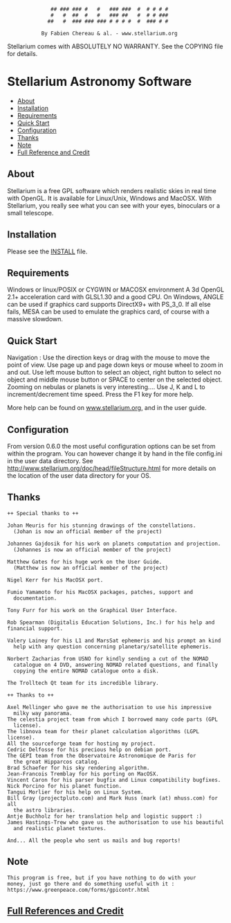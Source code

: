 
				  ## ### ### #   #   ### ###  #  # # # #
				  #   #  ##  #   #   ### ##   #  # # ###
				 ##   #  ### ### ### # # # #  #  ### # #

			   By Fabien Chereau & al. - www.stellarium.org

Stellarium comes with ABSOLUTELY NO WARRANTY.  See the COPYING file for details.

# Stellarium Astronomy Software

* [About](#about)
* [Installation](#installation)
* [Requirements](#requirements)
* [Quick Start](#quick-start)
* [Configuration](#configuration)
* [Thanks](#thanks)
* [Note](#note)
* [Full Reference and Credit](#full-reference-and-credit)

## About

Stellarium is a free GPL software which renders realistic skies in real time
with OpenGL. It is available for Linux/Unix, Windows and MacOSX. With
Stellarium, you really see what you can see with your eyes, binoculars or a
small telescope.

## Installation 

Please see the [INSTALL](install.md) file.

## Requirements

Windows or linux/POSIX or CYGWIN or MACOSX environment
A 3d OpenGL 2.1+ acceleration card with GLSL1.30 and a good CPU.
On Windows, ANGLE can be used if graphics card supports DirectX9+ with PS_3_0.
If all else fails, MESA can be used to emulate the graphics card, 
of course with a massive slowdown.

## Quick Start

Navigation :
Use the direction keys or drag with the mouse to move the point of view.
Use page up and page down keys or mouse wheel to zoom in and out.
Use left mouse button to select an object, right button to select no object and
middle mouse button or SPACE to center on the selected object.
Zooming on nebulas or planets is very interesting....
Use J, K and L to increment/decrement time speed.
Press the F1 key for more help.

More help can be found on www.stellarium.org, and in the user guide.

## Configuration

From version 0.6.0 the most useful configuration options can be set from within
the program.
You can however change it by hand in the file config.ini in the user data
directory.  See http://www.stellarium.org/doc/head/fileStructure.html
for more details on the location of the user data directory for your OS.

## Thanks

	++ Special thanks to ++

	Johan Meuris for his stunning drawings of the constellations.
	  (Johan is now an official member of the project)

	Johannes Gajdosik for his work on planets computation and projection.
	  (Johannes is now an official member of the project)

	Matthew Gates for his huge work on the User Guide.
	  (Matthew is now an official member of the project)

	Nigel Kerr for his MacOSX port.

	Fumio Yamamoto for his MacOSX packages, patches, support and
	  documentation.

	Tony Furr for his work on the Graphical User Interface.

	Rob Spearman (Digitalis Education Solutions, Inc.) for his help and
	financial support.
	
	Valery Lainey for his L1 and MarsSat ephemeris and his prompt an kind
	  help with any question concerning planetary/satellite ephemeris.

	Norbert Zacharias from USNO for kindly sending a cut of the NOMAD
	  catalogue on 4 DVD, answering NOMAD related questions, and finally
	  copying the entire NOMAD catalogue onto a disk.

	The Trolltech Qt team for its incredible library.

	++ Thanks to ++

	Axel Mellinger who gave me the authorisation to use his impressive
	  milky way panorama.
	The celestia project team from which I borrowed many code parts (GPL
	  license).
	The libnova team for their planet calculation algorithms (LGPL license).
	All the sourceforge team for hosting my project.
	Cedric Delfosse for his precious help on debian port.
	The GEPI team from the Observatoire Astronomique de Paris for
	  the great Hipparcos catalog.
	Brad Schaefer for his sky rendering algorithm.
	Jean-Francois Tremblay for his porting on MacOSX.
	Vincent Caron for his parser bugfix and Linux compatibility bugfixes.
	Nick Porcino for his planet function.
	Tangui Morlier for his help on Linux System.
	Bill Gray (projectpluto.com) and Mark Huss (mark (at) mhuss.com) for all
	  the astro libraries.
	Antje Buchholz for her translation help and logistic support :)
	James Hastings-Trew who gave us the authorisation to use his beautiful 
	  and realistic planet textures.

	And... All the people who sent us mails and bug reports!


## Note

	This program is free, but if you have nothing to do with your
	money, just go there and do something useful with it :
	https://www.greenpeace.com/forms/gpicontr.html

## [Full References and Credit](credit.md)
	
	
